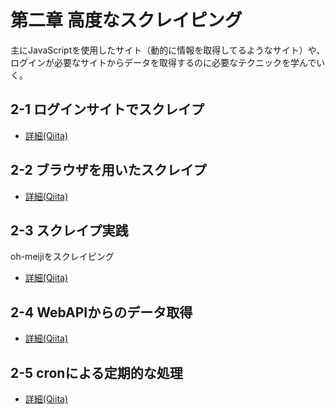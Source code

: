 # 第二章 高度なスクレイピング

主にJavaScriptを使用したサイト（動的に情報を取得してるようなサイト）や、  
ログインが必要なサイトからデータを取得するのに必要なテクニックを学んでいく。

## 2-1 ログインサイトでスクレイプ
- [詳細(Qiita)](http://qiita.com/shunyooo/items/36af8bcb501baf8c7014)

## 2-2 ブラウザを用いたスクレイプ
- [詳細(Qiita)](http://qiita.com/shunyooo/items/09cc636344212112a6fc)

## 2-3 スクレイプ実践
oh-meijiをスクレイピング
- [詳細(Qiita)](http://qiita.com/shunyooo/private/132a1c9fa4f0af024c52)

## 2-4 WebAPIからのデータ取得
- [詳細(Qiita)](http://qiita.com/shunyooo/items/b408b8d61f9f73b21da7)

## 2-5 cronによる定期的な処理
- [詳細(Qiita)](http://qiita.com/shunyooo/items/69c3523a8c500b37f33f)
